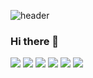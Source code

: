 ![header](https://capsule-render.vercel.app/api?text=Hello%World!&color=timeAuto)
### Hi there 👋

<!--
**leemj98/leemj98** is a ✨ _special_ ✨ repository because its `README.md` (this file) appears on your GitHub profile.

Here are some ideas to get you started:

- 🔭 I’m currently working on ...
- 🌱 I’m currently learning ...
- 👯 I’m looking to collaborate on ...
- 🤔 I’m looking for help with ...
- 💬 Ask me about ...
- 📫 How to reach me: ...
- 😄 Pronouns: ...
- ⚡ Fun fact: ...
-->

<img src="https://img.shields.io/badge/javascript-F7DF1E?style=for-the-badge&logo=javascript&logoColor=white">
<!--Java-->
<img src="https://img.shields.io/badge/JAVA-007396?style=for-the-badge&logo=java&logoColor=white">
<!--MysQL-->
<img src="https://img.shields.io/badge/MySQL-4479A1?style=for-the-badge&logo=MySQL&logoColor=white">
<!--Oracle-->
<img src="https://img.shields.io/badge/Oracle-F80000?style=for-the-badge&logo=Oracle&logoColor=white">
<!--Eclipse-->
<img src="https://img.shields.io/badge/Eclipse-2C2255?style=for-the-badge&logo=Eclipse%20IDE&logoColor=white">
<!--github-->
<img src="https://img.shields.io/badge/github-181717?style=for-the-badge&logo=github&logoColor=white">

